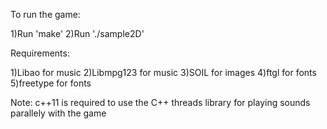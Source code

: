 To run the game:

1)Run 'make'
2)Run './sample2D'

Requirements:

1)Libao for music
2)Libmpg123 for music
3)SOIL for images
4)ftgl for fonts
5)freetype for fonts

Note:
c++11 is required to use the C++ threads library for playing sounds parallely with the game
